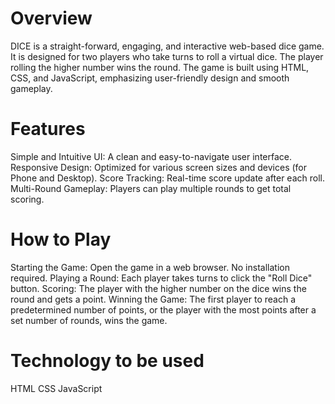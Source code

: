 # Overview
DICE is a straight-forward, engaging, and interactive web-based dice game. It is designed for two players who take turns to roll a virtual dice. The player rolling the higher number wins the round. The game is built using HTML, CSS, and JavaScript, emphasizing user-friendly design and smooth gameplay.

# Features
Simple and Intuitive UI: A clean and easy-to-navigate user interface.
Responsive Design: Optimized for various screen sizes and devices (for Phone and Desktop).
Score Tracking: Real-time score update after each roll.
Multi-Round Gameplay: Players can play multiple rounds to get total scoring.

# How to Play
Starting the Game: Open the game in a web browser. No installation required.
Playing a Round: Each player takes turns to click the "Roll Dice" button.
Scoring: The player with the higher number on the dice wins the round and gets a point.
Winning the Game: The first player to reach a predetermined number of points, or the player with the most points after a set number of rounds, wins the game.

# Technology to be used
HTML
CSS
JavaScript


